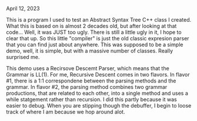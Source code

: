 April 12, 2023

This is a program I used to test an Abstract Syntax Tree C++ class I created.  What this is based on is almost 2 decades old, but after looking at that code... Well, it was JUST too ugly.  There is still a little ugly in it, I hope to clear that up.  So this little "compiler" is just the old classic expresion parser that you can find just about anywhere.  This was supposed to be a simple demo, well, it is simple, but with a massive number of classes.  Really surprised me.

This demo uses a Recirsove Descemt Parser, which means that the Grammar is LL(1).  For me, Recursive Descent comes in two flavors.  In flavor #1, there is a 1:1 correspondene between the parsing methods and the grammar.  In flavor #2, the parsing method combines two grammar productions, that are related to each other, into a single method and uses a while statgement rather than recursion.  I did this partly because it was easier to debug.  When you are stipping though the debuffer, I begin to loose track of where I am because we hop around alot.
